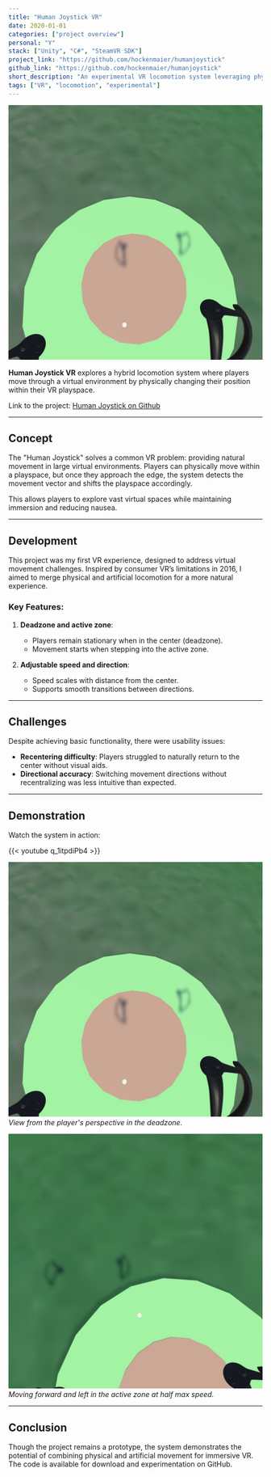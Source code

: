 ```yaml
---
title: "Human Joystick VR"
date: 2020-01-01
categories: ["project overview"]
personal: "Y"
stack: ["Unity", "C#", "SteamVR SDK"]
project_link: "https://github.com/hockenmaier/humanjoystick"
github_link: "https://github.com/hockenmaier/humanjoystick"
short_description: "An experimental VR locomotion system leveraging physical playspace movement."
tags: ["VR", "locomotion", "experimental"]
---
```


![Human Joystick centered](/images/human_joystick_centered.jpg)

**Human Joystick VR** explores a hybrid locomotion system where players move through a virtual environment by physically changing their position within their VR playspace.  

Link to the project: [Human Joystick on Github](https://github.com/hockenmaier/humanjoystick)

---

## Concept  

The "Human Joystick" solves a common VR problem: providing natural movement in large virtual environments. Players can physically move within a playspace, but once they approach the edge, the system detects the movement vector and shifts the playspace accordingly.  

This allows players to explore vast virtual spaces while maintaining immersion and reducing nausea.  

---

## Development  

This project was my first VR experience, designed to address virtual movement challenges. Inspired by consumer VR’s limitations in 2016, I aimed to merge physical and artificial locomotion for a more natural experience.

### Key Features:  

1. **Deadzone and active zone**:  
   - Players remain stationary when in the center (deadzone).  
   - Movement starts when stepping into the active zone.  

2. **Adjustable speed and direction**:  
   - Speed scales with distance from the center.  
   - Supports smooth transitions between directions.  

---

## Challenges  

Despite achieving basic functionality, there were usability issues:  

- **Recentering difficulty**: Players struggled to naturally return to the center without visual aids.  
- **Directional accuracy**: Switching movement directions without recentralizing was less intuitive than expected.  

---

## Demonstration  

Watch the system in action:  

{{< youtube q_1itpdiPb4 >}}

![Deadzone view](/images/human_joystick_centered.jpg)  
*View from the player's perspective in the deadzone.*

![Active zone movement](/images/human_joystick_moving.jpg)  
*Moving forward and left in the active zone at half max speed.*

---

## Conclusion  

Though the project remains a prototype, the system demonstrates the potential of combining physical and artificial movement for immersive VR. The code is available for download and experimentation on GitHub.  
